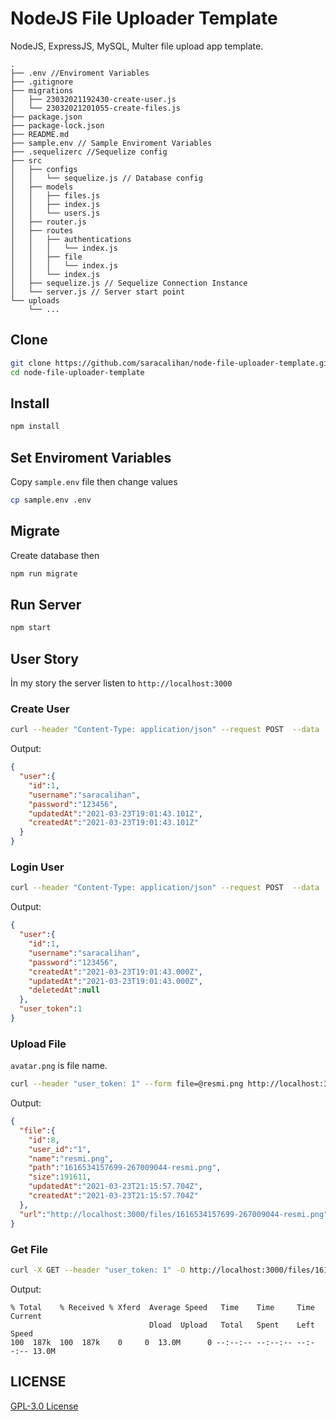 # NodeJS File Uploader Template
NodeJS, ExpressJS, MySQL, Multer file upload app template.

```
.
├── .env //Enviroment Variables
├── .gitignore
├── migrations 
│   ├── 23032021192430-create-user.js
│   └── 23032021201055-create-files.js
├── package.json
├── package-lock.json
├── README.md
├── sample.env // Sample Enviroment Variables
├── .sequelizerc //Sequelize config
├── src
│   ├── configs
│   │   └── sequelize.js // Database config
│   ├── models
│   │   ├── files.js
│   │   ├── index.js
│   │   └── users.js
│   ├── router.js
│   ├── routes
│   │   ├── authentications
│   │   │   └── index.js
│   │   ├── file
│   │   │   └── index.js
│   │   └── index.js
│   ├── sequelize.js // Sequelize Connection Instance
│   └── server.js // Server start point
└── uploads
    └── ...
```

## Clone
```bash
git clone https://github.com/saracalihan/node-file-uploader-template.git
cd node-file-uploader-template
```

## Install
```bash
npm install
```

## Set Enviroment Variables
Copy `sample.env` file then change values
```bash
cp sample.env .env
```

## Migrate
Create database then
```bash
npm run migrate
```

## Run Server
```bash
npm start
```

## User Story
İn my story the server listen to `http://localhost:3000`
### Create User
```bash
curl --header "Content-Type: application/json" --request POST  --data '{"username":"saracalihan","password":"123456"}' http://localhost:3000/authentications/register
```
Output:
```json
{
  "user":{
    "id":1,
    "username":"saracalihan",
    "password":"123456",
    "updatedAt":"2021-03-23T19:01:43.101Z",
    "createdAt":"2021-03-23T19:01:43.101Z"
  }
}
```

### Login User
```bash
curl --header "Content-Type: application/json" --request POST  --data '{"username":"saracalihan","password":"123456"}' http://localhost:3000/authentications/login
```
Output: 
```json
{
  "user":{
    "id":1,
    "username":"saracalihan",
    "password":"123456",
    "createdAt":"2021-03-23T19:01:43.000Z",
    "updatedAt":"2021-03-23T19:01:43.000Z",
    "deletedAt":null
  },
  "user_token":1
}
```

### Upload File
`avatar.png` is file name.
```bash
curl --header "user_token: 1" --form file=@resmi.png http://localhost:3000/files/upload
```
Output: 
```json
{
  "file":{
    "id":8,
    "user_id":"1",
    "name":"resmi.png",
    "path":"1616534157699-267009044-resmi.png",
    "size":191611,
    "updatedAt":"2021-03-23T21:15:57.704Z",
    "createdAt":"2021-03-23T21:15:57.704Z"
  },
  "url":"http://localhost:3000/files/1616534157699-267009044-resmi.png"
}
```

### Get File
```bash
curl -X GET --header "user_token: 1" -O http://localhost:3000/files/1616526652422-105337387-avatar.png
```
Output: 
```
% Total    % Received % Xferd  Average Speed   Time    Time     Time  Current
                               Dload  Upload   Total   Spent    Left  Speed
100  187k  100  187k    0     0  13.0M      0 --:--:-- --:--:-- --:--:-- 13.0M

```

## LICENSE
[GPL-3.0 License](LICENSE)
